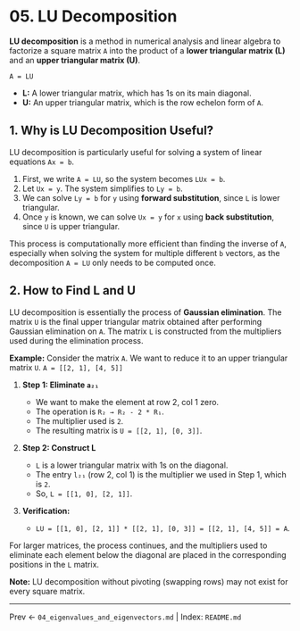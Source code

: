# 05. LU Decomposition

**LU decomposition** is a method in numerical analysis and linear algebra to factorize a square matrix `A` into the product of a **lower triangular matrix (L)** and an **upper triangular matrix (U)**.

`A = LU`

- **L:** A lower triangular matrix, which has 1s on its main diagonal.
- **U:** An upper triangular matrix, which is the row echelon form of `A`.

## 1. Why is LU Decomposition Useful?
LU decomposition is particularly useful for solving a system of linear equations `Ax = b`.
1.  First, we write `A = LU`, so the system becomes `LUx = b`.
2.  Let `Ux = y`. The system simplifies to `Ly = b`.
3.  We can solve `Ly = b` for `y` using **forward substitution**, since `L` is lower triangular.
4.  Once `y` is known, we can solve `Ux = y` for `x` using **back substitution**, since `U` is upper triangular.

This process is computationally more efficient than finding the inverse of `A`, especially when solving the system for multiple different `b` vectors, as the decomposition `A = LU` only needs to be computed once.

## 2. How to Find L and U
LU decomposition is essentially the process of **Gaussian elimination**. The matrix `U` is the final upper triangular matrix obtained after performing Gaussian elimination on `A`. The matrix `L` is constructed from the multipliers used during the elimination process.

**Example:**
Consider the matrix `A`. We want to reduce it to an upper triangular matrix `U`.
`A = [[2, 1], [4, 5]]`

1.  **Step 1: Eliminate `a₂₁`**
    - We want to make the element at row 2, col 1 zero.
    - The operation is `R₂ → R₂ - 2 * R₁`.
    - The multiplier used is `2`.
    - The resulting matrix is `U = [[2, 1], [0, 3]]`.

2.  **Step 2: Construct L**
    - `L` is a lower triangular matrix with 1s on the diagonal.
    - The entry `l₂₁` (row 2, col 1) is the multiplier we used in Step 1, which is `2`.
    - So, `L = [[1, 0], [2, 1]]`.

3.  **Verification:**
    - `LU = [[1, 0], [2, 1]] * [[2, 1], [0, 3]] = [[2, 1], [4, 5]] = A`.

For larger matrices, the process continues, and the multipliers used to eliminate each element below the diagonal are placed in the corresponding positions in the `L` matrix.

**Note:** LU decomposition without pivoting (swapping rows) may not exist for every square matrix.

---
Prev ← `04_eigenvalues_and_eigenvectors.md` | Index: `README.md`
